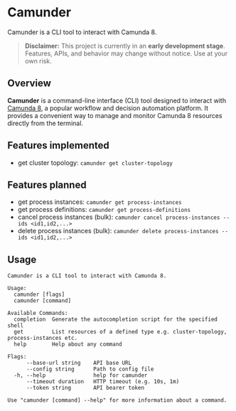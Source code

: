 # Camunder
Camunder is a CLI tool to interact with Camunda 8.

> **Disclaimer:** This project is currently in an **early development stage**.  
> Features, APIs, and behavior may change without notice. Use at your own risk.

## Overview

**Camunder** is a command-line interface (CLI) tool designed to interact with [Camunda 8](https://camunda.com/platform/), a popular workflow and decision automation platform.
It provides a convenient way to manage and monitor Camunda 8 resources directly from the terminal.

## Features implemented

- get cluster topology: `camunder get cluster-topology`

## Features planned

- get process instances: `camunder get process-instances`
- get process definitions: `camunder get process-definitions`
- cancel process instances (bulk): `camunder cancel process-instances --ids <id1,id2,...>`
- delete process instances (bulk): `camunder delete process-instances --ids <id1,id2,...>`

## Usage 
```
Camunder is a CLI tool to interact with Camunda 8.

Usage:
  camunder [flags]
  camunder [command]

Available Commands:
  completion  Generate the autocompletion script for the specified shell
  get         List resources of a defined type e.g. cluster-topology, process-instances etc.
  help        Help about any command

Flags:
      --base-url string    API base URL
      --config string      Path to config file
  -h, --help               help for camunder
      --timeout duration   HTTP timeout (e.g. 10s, 1m)
      --token string       API bearer token

Use "camunder [command] --help" for more information about a command.
```
